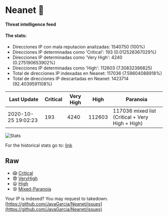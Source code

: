 # Neanet :hocho:
#### Threat intelligence feed
#### The stats:

- Direcciones IP con mala reputacion analizadas: 1540750 (100%)
- Direcciones IP determinadas como 'Critical':  193 (0.012526367029%)
- Direcciones IP determinadas como 'Very High':  4240 (0.275190653902%)
- Direcciones IP determinadas como 'High':  112603 (7.30832386825)
- Total de direcciones IP indexadas en Neanet:  117036 (7.59604088918%)
- Total de direcciones IP descartadas en Neanet:  1423714 (92.4039591108%)

| Last Update | Critical | Very High | High | Paranoia |
| --- | --- | --- | --- | --- |
| 2020-10-25 19:02:23 | 193 | 4240 | 112603 | 117036 mixed list (Critical + Very High + High)|

![Stats](https://docs.google.com/spreadsheets/d/e/2PACX-1vSnaNMIXVabIpDJjufMlzH7poXnshF3mgd8Is1g9ytUEzVsP5my4Trn8f-xkoLLQ38xpL3HtmUexLo6/pubchart?oid=501124687&format=image)

For the historical stats go to: [link](/stats.csv)
## Raw
- :scream: [Critical](https://raw.githubusercontent.com/JavaGarcia/Neanet/master/blacklists/neanet_critical.txt)
- :fearful: [VeryHigh](https://raw.githubusercontent.com/JavaGarcia/Neanet/master/blacklists/neanet_veryHigh.txtt)
- :frowning: [High](https://raw.githubusercontent.com/JavaGarcia/Neanet/master/blacklists/neanet_high.txt)
- :dizzy_face: [Mixed-Paranoia](https://raw.githubusercontent.com/JavaGarcia/Neanet/master/blacklists/neanet_all.txt)


Your IP is indexed? You may request to takedown. [https://github.com/JavaGarcia/Neanet/issues](https://github.com/JavaGarcia/Neanet/issues)



































































































































































































































































































































































































































































































































































































































































































































































































































































































































































































































































































































































































































































































































































































































































































































































































































































































































